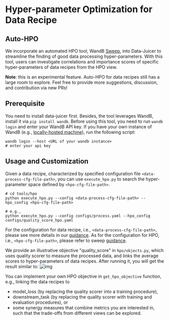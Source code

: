 # Hyper-parameter Optimization for Data Recipe

## Auto-HPO

We incorporate an automated HPO tool, WandB [Sweep](https://docs.wandb.ai/guides/sweeps), into Data-Juicer to streamline the finding of good data processing hyper-parameters.
With this tool, users can investigate correlations and importance scores of
specific hyper-parameters of data recipes from the HPO view.

**Note**: this is an experimental feature. Auto-HPO for data recipes still has
a large room to explore. Feel free to provide more suggestions, discussion,
and contribution via new PRs!


## Prerequisite
You need to install data-juicer first.
Besides, the tool leverages WandB, install it via `pip install wandb`.
Before using this tool, you need to run
```wandb login``` and enter your WandB
API key.
If you have your own instance of WandB (e.g., [locally-hosted machine](https://docs.wandb.ai/guides/hosting/)), run the following script:

```shell
wandb login --host <URL of your wandb instance>
# enter your api key
```



## Usage and Customization

Given a data recipe, characterized by specified configuration file
`<data-process-cfg-file-path>`, you can use `execute_hpo.py` to search the
hyper-parameter space defined by `<hpo-cfg-file-path>`.
```shell
# cd tools/hpo
python execute_hpo.py --config <data-process-cfg-file-path> --hpo_config <hpo-cfg-file-path>

# e.g.,
python execute_hpo.py --config configs/process.yaml --hpo_config configs/quality_score_hpo.yaml
```

For the configuration for data recipe, i.e., `<data-process-cfg-file-path>`,
please see more details in our [guidance](https://github.com/alibaba/data-juicer#build-up-config-files). As for the configuration 
for HPO, i.e., `<hpo-cfg-file-path>`, please refer to sweep [guidance](https://docs.wandb.ai/guides/sweeps/define-sweep-configuration).

We provide an illustrative objective "quality_score" in `hpo/objects.py`,
which uses quality scorer to measure the processed data, and links the average scores to hyper-parameters of data recipes.
After running it, you will get the result similar to: ![img](https://img.alicdn.com/imgextra/i2/O1CN017fT4Al1bVldeuCmiI_!!6000000003471-2-tps-2506-1710.png)


You can implement your own HPO objective in `get_hpo_objective` function, e.g., linking the data
recipes to
- model_loss (by replacing the quality scorer into a training procedure),
- downstream_task (by replacing the quality scorer with training and evaluation procedures), or
- some synergy measures that combine metrics you are interested in, such that the trade-offs from different views can be explored.
